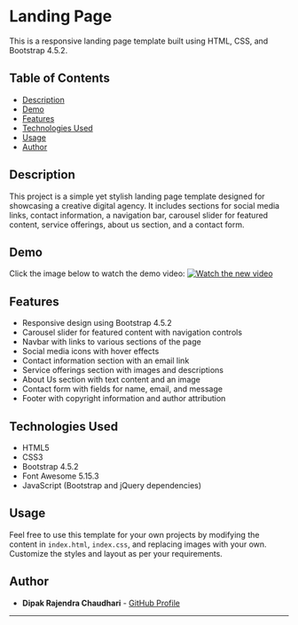 
# Landing Page

This is a responsive landing page template built using HTML, CSS, and Bootstrap 4.5.2.

## Table of Contents

- [Description](#description)
- [Demo](#demo)
- [Features](#features)
- [Technologies Used](#technologies-used)
- [Usage](#usage)
- [Author](#author)


## Description

This project is a simple yet stylish landing page template designed for showcasing a creative digital agency. It includes sections for social media links, contact information, a navigation bar, carousel slider for featured content, service offerings, about us section, and a contact form.

## Demo

Click the image below to watch the demo video:
[![Watch the new video](https://img.youtube.com/vi/6MwSYb_ZHy0/0.jpg)](https://youtu.be/6MwSYb_ZHy0)



## Features

- Responsive design using Bootstrap 4.5.2
- Carousel slider for featured content with navigation controls
- Navbar with links to various sections of the page
- Social media icons with hover effects
- Contact information section with an email link
- Service offerings section with images and descriptions
- About Us section with text content and an image
- Contact form with fields for name, email, and message
- Footer with copyright information and author attribution

## Technologies Used

- HTML5
- CSS3
- Bootstrap 4.5.2
- Font Awesome 5.15.3
- JavaScript (Bootstrap and jQuery dependencies)

## Usage

Feel free to use this template for your own projects by modifying the content in `index.html`, `index.css`, and replacing images with your own. Customize the styles and layout as per your requirements.

## Author

- **Dipak Rajendra Chaudhari** - [GitHub Profile](https://github.com/dchaudhari7177)

---
